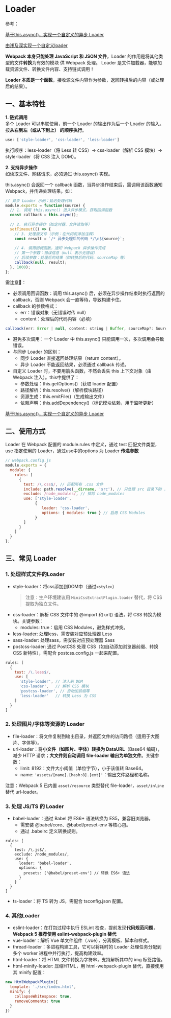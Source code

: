 # Loader
参考：

[基于this.async()，实现一个自定义的异步 Loader](./code/实现一个自定义loader/webpack.config.js)

[由浅及深实现一个自定义loader](https://juejin.cn/post/6903856764018982925)

**Webpack 本身只能处理 JavaScript 和 JSON 文件**，Loader 的作用是将其他类型的文件**转换**为有效的模块 供 Webpack 处理。
Loader 是文件加载器，能够加载资源文件、转换文件内容、支持链式调用！

**Loader 本质是一个函数**，接收源文件内容作为参数，返回转换后的内容（或处理后的结果）。

## 一、基本特性
**1. 链式调用**  
多个 Loader 可以串联使用，前一个 Loader 的输出作为后一个 Loader 的输入。按**从右到左（或从下到上） 的顺序执行**。 

```js
use: ['style-loader', 'css-loader', 'less-loader']
```
执行顺序：less-loader（将 Less 转 CSS）→ css-loader（解析 CSS 模块）→ style-loader（将 CSS 注入 DOM）。

**2. 支持异步操作**   
如读取文件、网络请求，必须通过 this.async() 实现。

this.async() 会返回一个 callback 函数，当异步操作结束后，需调用该函数通知 Webpack，并传递处理结果。如：

```js
// 异步 Loader 示例：延迟处理代码
module.exports = function(source) {
  // 1. 调用 this.async() 进入异步模式，获取回调函数
  const callback = this.async();
  
  // 2. 执行异步操作（如定时器、文件读取等）
  setTimeout(() => {
    // 3. 处理源文件（示例：在代码前添加注释）
    const result = `/* 异步处理后的代码 */\n${source}`;
    
    // 4. 调用回调函数，通知 Webpack 异步操作完成
    // 第一个参数：错误信息（null 表示无错误）
    // 后续参数：处理后的结果（如转换后的代码、sourceMap 等）
    callback(null, result);
  }, 1000);
};
```
需注意📢：
* 必须调用回调函数：调用 this.async() 后，必须在异步操作结束时执行返回的 callback，否则 Webpack 会一直等待，导致构建卡住。
* callback 的参数格式：
    * err：错误对象（无错误时传 null）
    * content：处理后的代码内容（必填）
```js
callback(err: Error | null, content: string | Buffer, sourceMap?: SourceMap, meta?: any)
```
* 避免多次调用：一个 Loader 中 this.async() 只能调用一次，多次调用会导致错误。
* 与同步 Loader 的区别：
    * 同步 Loader 直接返回处理结果（return content）。
    * 异步 Loader 不能返回结果，必须通过 callback 传递。
* 自定义 Loader 时，不要用箭头函数，不然会丢失 this 上下文对象（由 Webpack 注入）。this中提供了：
    * 参数处理：this.getOptions()（获取 loader 配置）
    * 路径解析：this.resolve()（解析模块路径）
    * 资源生成：this.emitFile()（生成输出文件）
    * 依赖声明：this.addDependency()（标记模块依赖，用于监听更新）



[基于this.async()，实现一个自定义的异步 Loader](./code/实现一个自定义loader/webpack.config.js)

## 二、使用方式
Loader 在 Webpack 配置的 module.rules 中定义，通过 test 匹配文件类型，use 指定使用的 Loader，通过use中的options 为 Loader **传递参数**

```js
// webpack.config.js
module.exports = {
  module: {
    rules: [
      {
        test: /\.css$/, // 匹配所有 .css 文件
        include: path.resolve(__dirname, 'src'), // 只处理 src 目录下的 .ts 文件
        exclude: /node_modules/, // 排除 node_modules
        use: ['style-loader', 
             {
                loader: 'css-loader',
                options: { modules: true } // 启用 CSS Modules
             }
        ]
      }
    ]
  }
};
```

## 三、常见 Loader
### 1. 处理样式文件的Loader
* style-loader：将css添加到DOM中（通过```<style>```） 
    > 注意：生产环境建议用 ```MiniCssExtractPlugin.loader``` 替代，将 CSS 提取为独立文件。
* css-loader：解析 CSS 文件中的 @import 和 url() 语法，将 CSS 转换为模块。关键参数：
    * modules: true：启用 CSS Modules，避免样式冲突。
* less-loader: 处理less，​需安装对应预处理器 Less
* sass-loader: 处理sass​，​需安装对应预处理器 Sass
* postcss-loader: 通过 PostCSS 处理 CSS（如自动添加浏览器前缀、转换 CSS 新特性），需配合 postcss.config.js 一起来配置。

```js
rules: [
  {
    test: /\.less$/,
    use: [
      'style-loader', // 注入到 DOM
      'css-loader',   // 解析 CSS 模块
      'postcss-loader', // 自动加前缀等
      'less-loader'   // 转换 Less 为 CSS
    ]
  }
]
```
### 2. 处理图片/字体等资源的 Loader
* file-loader：将文件复制到输出目录，并返回文件的访问路径（适用于大图片、字体等）。
* url-loader：将**小文件（如图片、字体）转换为 DataURL**（Base64 编码），减少 HTTP 请求；**大文件则自动调用 file-loader 输出为单独文件**。关键参数：
    * limit: 8192：文件大小阈值（单位字节），小于该值转 Base64。
    * name: ```'assets/[name].[hash:8].[ext]'```：输出文件路径和名称。

注意：Webpack 5 已内置 ```asset/resource``` 类型替代 file-loader，```asset/inline```替代 url-loader。

### 3. 处理 JS/TS 的 Loader
* babel-loader：通过 Babel 将 ES6+ 语法转换为 ES5，兼容旧浏览器。
    * 需安装 @babel/core、@babel/preset-env 等核心包。
    * 通过 .babelrc 定义转换规则。
```JS
rules: [
  {
    test: /\.js$/,
    exclude: /node_modules/,
    use: {
      loader: 'babel-loader',
      options: {
        presets: ['@babel/preset-env'] // 转换 ES6+ 语法
      }
    }
  }
]
```
* ts-loader：将 TS 转为 JS，需配合 tsconfig.json 配置。

### 4. 其他Loader
* eslint-loader：在打包过程中执行 ESLint 检查，提前发现**代码规范问题**，**Webpack 5 推荐使用 eslint-webpack-plugin 替代**
* vue-loader：解析 Vue 单文件组件（.vue），分离模板、脚本和样式。
* thread-loader：多进程构建工具，它可以将耗时的 Loader 处理任务分配到多个 worker 进程中并行执行，提高构建效率。
* html-loader：将 HTML 文件转换为字符串，支持解析其中的 img 标签路径。
* html-minify-loader: 压缩HTML​，用 html-webpack-plugin 替代，直接使用其 minify 配置：
```js
new HtmlWebpackPlugin({
  template: './src/index.html',
  minify: {
    collapseWhitespace: true,
    removeComments: true
  }
})
```
